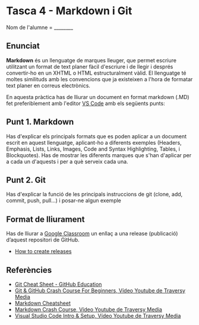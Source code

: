 # Tasca 4 - Markdown i Git

Nom de l'alumne = ________

## Enunciat
**Markdown** és un llenguatge de marques lleuger, que permet escriure utilitzant un format de text planer fàcil d'escriure i de llegir i després convertir-ho en un XHTML o HTML estructuralment vàlid. El llenguatge té moltes similituds amb les convencions que ja existeixen a l'hora de formatar text planer en correus electrònics.

En aquesta pràctica has de lliurar un document en format markdown (.MD) fet preferiblement amb l'editor [VS Code](https://code.visualstudio.com/) amb els següents punts:

## Punt 1. Markdown
Has d'explicar els principals formats que es poden aplicar a un document escrit en aquest llenguatge, aplicant-ho a diferents exemples (Headers, Emphasis, Lists, Links, Images, Code and Syntax Highlighting, Tables, i Blockquotes). Has de mostrar les diferents marques que s'han d'aplicar per a cada un d'aquests i per a què serveix cada una.

## Punt 2. Git
Has d'explicar la funció de les principals instruccions de git (clone, add, commit, push, pull...) i posar-ne algun exemple

## Format de lliurament

Has de lliurar a [Google Classroom](https://classroom.google.com) un enllaç a una release (publicació) d’aquest repositori de GitHub.

* [How to create releases](https://help.github.com/articles/creating-releases/)

## Referències

* [Git Cheat Sheet - GitHub Education](https://education.github.com/git-cheat-sheet-education.pdf)
* [Git & GitHub Crash Course For Beginners, Vídeo Youtube de Traversy Media](https://youtu.be/SWYqp7iY_Tc)
* [Markdown Cheatsheet](https://github.com/adam-p/markdown-here/wiki/Markdown-Cheatsheet)
* [Markdown Crash Course, Vídeo Youtube de Traversy Media](https://www.youtube.com/watch?v=HUBNt18RFbo)
* [Visual Studio Code Intro & Setup, Vídeo Youtube de Traversy Media](https://www.youtube.com/watch?v=fnPhJHN0jTE)
